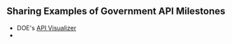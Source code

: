 ## Sharing Examples of Government API Milestones

* DOE's [API Visualizer](http://en.openei.org/apps/api-browser/)
* 
